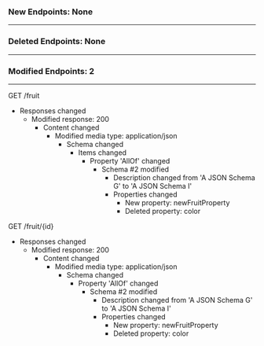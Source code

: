 ### New Endpoints: None
-----------------------

### Deleted Endpoints: None
---------------------------

### Modified Endpoints: 2
-------------------------
GET /fruit
- Responses changed
  - Modified response: 200
    - Content changed
      - Modified media type: application/json
        - Schema changed
          - Items changed
            - Property 'AllOf' changed
              - Schema #2 modified
                - Description changed from 'A JSON Schema G' to 'A JSON Schema I'
                - Properties changed
                  - New property: newFruitProperty
                  - Deleted property: color

GET /fruit/{id}
- Responses changed
  - Modified response: 200
    - Content changed
      - Modified media type: application/json
        - Schema changed
          - Property 'AllOf' changed
            - Schema #2 modified
              - Description changed from 'A JSON Schema G' to 'A JSON Schema I'
              - Properties changed
                - New property: newFruitProperty
                - Deleted property: color

